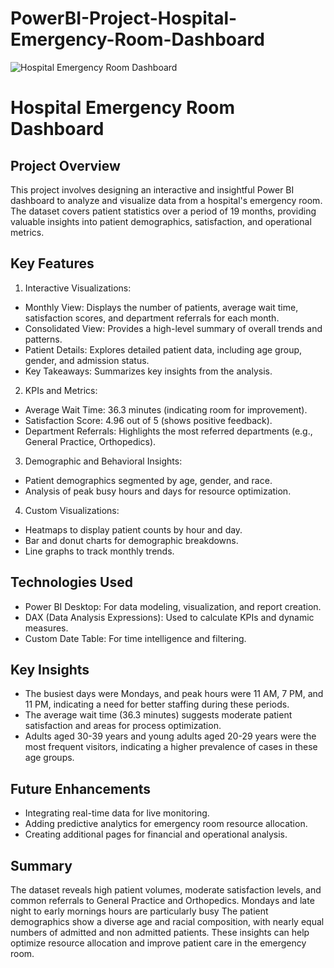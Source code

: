 # PowerBI-Project-Hospital-Emergency-Room-Dashboard

![Hospital Emergency Room Dashboard](https://github.com/user-attachments/assets/b48141ba-f4a3-42cb-bc62-3cdfbbc412d4)

# Hospital Emergency Room Dashboard


## Project Overview
This project involves designing an interactive and insightful Power BI dashboard to analyze and visualize data from a hospital's emergency room. The dataset covers patient statistics over a period of 19 months, providing valuable insights into patient demographics, satisfaction, and operational metrics.

## Key Features
1. Interactive Visualizations:

- Monthly View: Displays the number of patients, average wait time, satisfaction scores, and department referrals for each month.
- Consolidated View: Provides a high-level summary of overall trends and patterns.
- Patient Details: Explores detailed patient data, including age group, gender, and admission status.
- Key Takeaways: Summarizes key insights from the analysis.

2. KPIs and Metrics:

- Average Wait Time: 36.3 minutes (indicating room for improvement).
- Satisfaction Score: 4.96 out of 5 (shows positive feedback).
- Department Referrals: Highlights the most referred departments (e.g., General Practice, Orthopedics).

3. Demographic and Behavioral Insights:

- Patient demographics segmented by age, gender, and race.
- Analysis of peak busy hours and days for resource optimization.
  
4. Custom Visualizations:

- Heatmaps to display patient counts by hour and day.
- Bar and donut charts for demographic breakdowns.
- Line graphs to track monthly trends.

## Technologies Used
- Power BI Desktop: For data modeling, visualization, and report creation.
- DAX (Data Analysis Expressions): Used to calculate KPIs and dynamic measures.
- Custom Date Table: For time intelligence and filtering.

## Key Insights
- The busiest days were Mondays, and peak hours were 11 AM, 7 PM, and 11 PM, indicating a need for better staffing during these periods.
- The average wait time (36.3 minutes) suggests moderate patient satisfaction and areas for process optimization.
- Adults aged 30-39 years and young adults aged 20-29 years were the most frequent visitors, indicating a higher prevalence of cases in these age groups.

## Future Enhancements
- Integrating real-time data for live monitoring.
- Adding predictive analytics for emergency room resource allocation.
- Creating additional pages for financial and operational analysis.

##  Summary

The dataset reveals high patient volumes, moderate satisfaction levels, and common referrals to General Practice and Orthopedics. Mondays and late night to early mornings hours are particularly busy The patient demographics show a diverse age and racial composition, with nearly equal numbers of admitted and non admitted patients. These insights can help optimize resource allocation and improve patient care in the emergency room.
